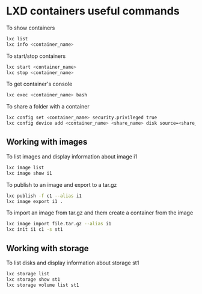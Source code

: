 # LXD containers useful commands

To show containers

```bash
lxc list
lxc info <container_name>
```

To start/stop containers

```bash
lxc start <container_name>
lxc stop <container_name>
```

To get container's console

```bash
lxc exec <container_name> bash
```

To share a folder with a container

 ```bash
 lxc config set <container_name> security.privileged true
 lxc config device add <container_name> <share_name> disk source=<share_path> path=<lxd_share_path>
 ```

## Working with images

To list images and display information about image i1

```bash
lxc image list
lxc image show i1
```

To publish to an image and export to a tar.gz

 ```bash
lxc publish -f c1 --alias i1
lxc image export i1 .
 ```

 To import an image from tar.gz and them create a container from the image

 ```bash
lxc image import file.tar.gz --alias i1
lxc init i1 c1 -s st1
 ```

## Working with storage

To list disks and display information about storage st1

```bash
lxc storage list
lxc storage show st1
lxc storage volume list st1
```